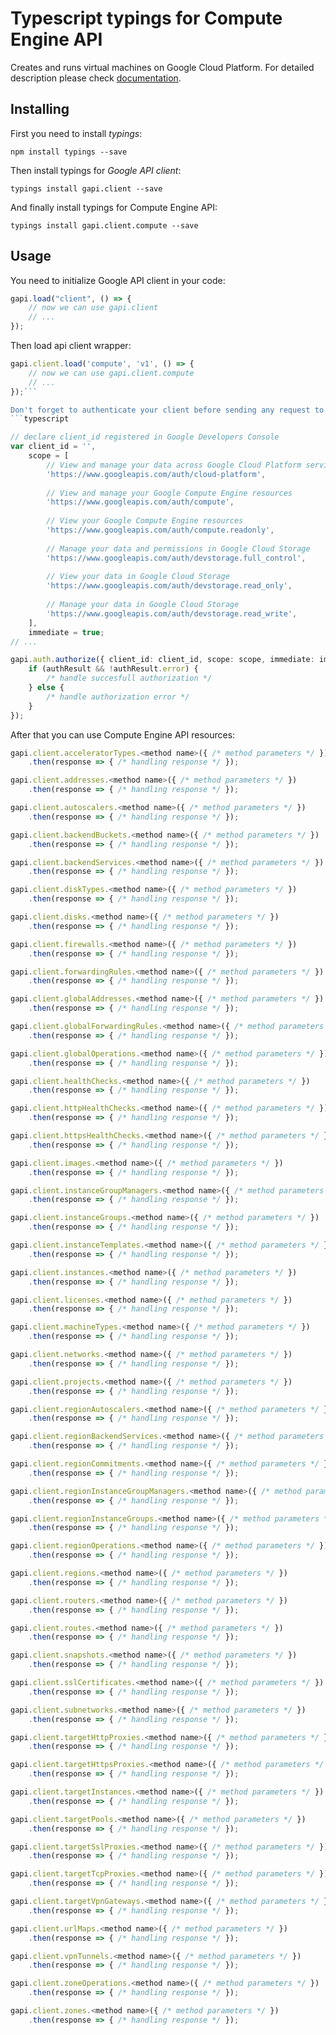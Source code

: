 # Typescript typings for Compute Engine API
Creates and runs virtual machines on Google Cloud Platform.
For detailed description please check [documentation](https://developers.google.com/compute/docs/reference/latest/).

## Installing

First you need to install *typings*:
```
npm install typings --save 
```

Then install typings for *Google API client*:
```
typings install gapi.client --save 
```

And finally install typings for Compute Engine API:
```
typings install gapi.client.compute --save 
```

## Usage

You need to initialize Google API client in your code:
```typescript
gapi.load("client", () => { 
    // now we can use gapi.client
    // ... 
});
```

Then load api client wrapper:
```typescript
gapi.client.load('compute', 'v1', () => {
    // now we can use gapi.client.compute
    // ... 
});```

Don't forget to authenticate your client before sending any request to resources:
```typescript

// declare client_id registered in Google Developers Console
var client_id = '',
    scope = [     
        // View and manage your data across Google Cloud Platform services
        'https://www.googleapis.com/auth/cloud-platform',
    
        // View and manage your Google Compute Engine resources
        'https://www.googleapis.com/auth/compute',
    
        // View your Google Compute Engine resources
        'https://www.googleapis.com/auth/compute.readonly',
    
        // Manage your data and permissions in Google Cloud Storage
        'https://www.googleapis.com/auth/devstorage.full_control',
    
        // View your data in Google Cloud Storage
        'https://www.googleapis.com/auth/devstorage.read_only',
    
        // Manage your data in Google Cloud Storage
        'https://www.googleapis.com/auth/devstorage.read_write',
    ],
    immediate = true;
// ...

gapi.auth.authorize({ client_id: client_id, scope: scope, immediate: immediate }, authResult => {
    if (authResult && !authResult.error) {
        /* handle succesfull authorization */
    } else {
        /* handle authorization error */
    }
});            
```

After that you can use Compute Engine API resources:

```typescript
gapi.client.acceleratorTypes.<method name>({ /* method parameters */ })
    .then(response => { /* handling response */ });

gapi.client.addresses.<method name>({ /* method parameters */ })
    .then(response => { /* handling response */ });

gapi.client.autoscalers.<method name>({ /* method parameters */ })
    .then(response => { /* handling response */ });

gapi.client.backendBuckets.<method name>({ /* method parameters */ })
    .then(response => { /* handling response */ });

gapi.client.backendServices.<method name>({ /* method parameters */ })
    .then(response => { /* handling response */ });

gapi.client.diskTypes.<method name>({ /* method parameters */ })
    .then(response => { /* handling response */ });

gapi.client.disks.<method name>({ /* method parameters */ })
    .then(response => { /* handling response */ });

gapi.client.firewalls.<method name>({ /* method parameters */ })
    .then(response => { /* handling response */ });

gapi.client.forwardingRules.<method name>({ /* method parameters */ })
    .then(response => { /* handling response */ });

gapi.client.globalAddresses.<method name>({ /* method parameters */ })
    .then(response => { /* handling response */ });

gapi.client.globalForwardingRules.<method name>({ /* method parameters */ })
    .then(response => { /* handling response */ });

gapi.client.globalOperations.<method name>({ /* method parameters */ })
    .then(response => { /* handling response */ });

gapi.client.healthChecks.<method name>({ /* method parameters */ })
    .then(response => { /* handling response */ });

gapi.client.httpHealthChecks.<method name>({ /* method parameters */ })
    .then(response => { /* handling response */ });

gapi.client.httpsHealthChecks.<method name>({ /* method parameters */ })
    .then(response => { /* handling response */ });

gapi.client.images.<method name>({ /* method parameters */ })
    .then(response => { /* handling response */ });

gapi.client.instanceGroupManagers.<method name>({ /* method parameters */ })
    .then(response => { /* handling response */ });

gapi.client.instanceGroups.<method name>({ /* method parameters */ })
    .then(response => { /* handling response */ });

gapi.client.instanceTemplates.<method name>({ /* method parameters */ })
    .then(response => { /* handling response */ });

gapi.client.instances.<method name>({ /* method parameters */ })
    .then(response => { /* handling response */ });

gapi.client.licenses.<method name>({ /* method parameters */ })
    .then(response => { /* handling response */ });

gapi.client.machineTypes.<method name>({ /* method parameters */ })
    .then(response => { /* handling response */ });

gapi.client.networks.<method name>({ /* method parameters */ })
    .then(response => { /* handling response */ });

gapi.client.projects.<method name>({ /* method parameters */ })
    .then(response => { /* handling response */ });

gapi.client.regionAutoscalers.<method name>({ /* method parameters */ })
    .then(response => { /* handling response */ });

gapi.client.regionBackendServices.<method name>({ /* method parameters */ })
    .then(response => { /* handling response */ });

gapi.client.regionCommitments.<method name>({ /* method parameters */ })
    .then(response => { /* handling response */ });

gapi.client.regionInstanceGroupManagers.<method name>({ /* method parameters */ })
    .then(response => { /* handling response */ });

gapi.client.regionInstanceGroups.<method name>({ /* method parameters */ })
    .then(response => { /* handling response */ });

gapi.client.regionOperations.<method name>({ /* method parameters */ })
    .then(response => { /* handling response */ });

gapi.client.regions.<method name>({ /* method parameters */ })
    .then(response => { /* handling response */ });

gapi.client.routers.<method name>({ /* method parameters */ })
    .then(response => { /* handling response */ });

gapi.client.routes.<method name>({ /* method parameters */ })
    .then(response => { /* handling response */ });

gapi.client.snapshots.<method name>({ /* method parameters */ })
    .then(response => { /* handling response */ });

gapi.client.sslCertificates.<method name>({ /* method parameters */ })
    .then(response => { /* handling response */ });

gapi.client.subnetworks.<method name>({ /* method parameters */ })
    .then(response => { /* handling response */ });

gapi.client.targetHttpProxies.<method name>({ /* method parameters */ })
    .then(response => { /* handling response */ });

gapi.client.targetHttpsProxies.<method name>({ /* method parameters */ })
    .then(response => { /* handling response */ });

gapi.client.targetInstances.<method name>({ /* method parameters */ })
    .then(response => { /* handling response */ });

gapi.client.targetPools.<method name>({ /* method parameters */ })
    .then(response => { /* handling response */ });

gapi.client.targetSslProxies.<method name>({ /* method parameters */ })
    .then(response => { /* handling response */ });

gapi.client.targetTcpProxies.<method name>({ /* method parameters */ })
    .then(response => { /* handling response */ });

gapi.client.targetVpnGateways.<method name>({ /* method parameters */ })
    .then(response => { /* handling response */ });

gapi.client.urlMaps.<method name>({ /* method parameters */ })
    .then(response => { /* handling response */ });

gapi.client.vpnTunnels.<method name>({ /* method parameters */ })
    .then(response => { /* handling response */ });

gapi.client.zoneOperations.<method name>({ /* method parameters */ })
    .then(response => { /* handling response */ });

gapi.client.zones.<method name>({ /* method parameters */ })
    .then(response => { /* handling response */ });
```